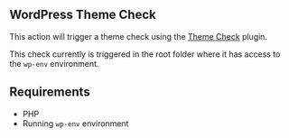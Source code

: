 ## WordPress Theme Check

This action will trigger a theme check using the [Theme Check](https://wordpress.org/plugins/theme-check/) plugin. 

This check currently is triggered in the root folder where it has access to the `wp-env` environment.

## Requirements

- PHP
- Running `wp-env` environment